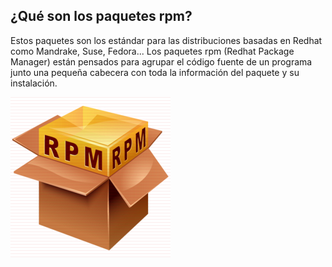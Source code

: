 ## ¿Qué son los paquetes rpm?
Estos paquetes son los estándar para las distribuciones basadas en Redhat como Mandrake, Suse, Fedora...
Los paquetes rpm (Redhat Package Manager) están pensados para agrupar el código fuente de un programa junto una pequeña cabecera con toda la información del paquete y su instalación.

![rpm](fotos/rpm_package_icon.jpg)


